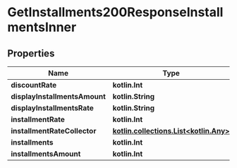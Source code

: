 
# GetInstallments200ResponseInstallmentsInner

## Properties
Name | Type | Description | Notes
------------ | ------------- | ------------- | -------------
**discountRate** | **kotlin.Int** |  |  [optional]
**displayInstallmentsAmount** | **kotlin.String** |  |  [optional]
**displayInstallmentsRate** | **kotlin.String** |  |  [optional]
**installmentRate** | **kotlin.Int** |  |  [optional]
**installmentRateCollector** | [**kotlin.collections.List&lt;kotlin.Any&gt;**](kotlin.Any.md) |  |  [optional]
**installments** | **kotlin.Int** |  |  [optional]
**installmentsAmount** | **kotlin.Int** |  |  [optional]



